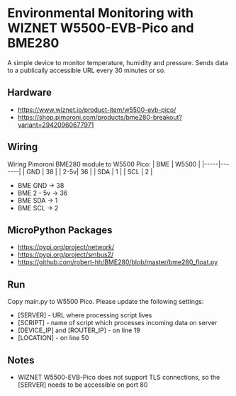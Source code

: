 # Environmental Monitoring with WIZNET W5500-EVB-Pico and BME280
A simple device to monitor temperature, humidity and pressure. Sends data to a publically accessible URL every 30 minutes or so.

## Hardware
- https://www.wiznet.io/product-item/w5500-evb-pico/
- https://shop.pimoroni.com/products/bme280-breakout?variant=29420960677971

## Wiring
Wiring Pimoroni BME280 module to W5500 Pico:
| BME | W5500 |
|-----|-------|
| GND |   38  |
| 2-5v|   36  |
| SDA |    1  |
| SCL |    2  |

- BME GND -> 38
- BME 2 - 5v -> 36
- BME SDA -> 1
- BME SCL -> 2

## MicroPython Packages
- https://pypi.org/project/network/
- https://pypi.org/project/smbus2/
- https://github.com/robert-hh/BME280/blob/master/bme280_float.py

## Run
Copy main.py to W5500 Pico. Please update the following settings:
- [SERVER] - URL where processing script lives
- [SCRIPT] - name of script which processes incoming data on server
- [DEVICE_IP] and [ROUTER_IP] - on line 19
- [LOCATION] - on line 50

## Notes
- WIZNET W5500-EVB-Pico does not support TLS connections, so the [SERVER] needs to be accessible on port 80
